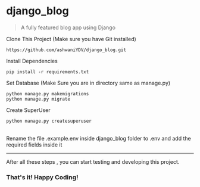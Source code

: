 # django_blog

> A fully featured blog app using Django


Clone This Project (Make sure you have Git installed)
```
https://github.com/ashwaniYDV/django_blog.git
```

Install Dependencies
```
pip install -r requirements.txt
```

Set Database (Make Sure you are in directory same as manage.py)
```
python manage.py makemigrations
python manage.py migrate
```

Create SuperUser
```
python manage.py createsuperuser
```

<br/>
Rename the file .example.env inside django_blog folder to .env and add the required fields inside it
<br/>
<hr/>

After all these steps , you can start testing and developing this project.

### That's it! Happy Coding!

